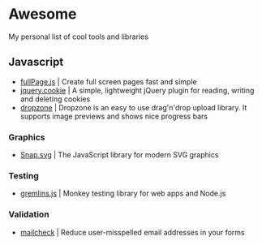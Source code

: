 # Awesome

My personal list of cool tools and libraries

## Javascript
- [fullPage.js](https://github.com/alvarotrigo/fullPage.js) | Create full screen pages fast and simple
- [jquery.cookie](https://github.com/carhartl/jquery-cookie) | A simple, lightweight jQuery plugin for reading, writing and deleting cookies
- [dropzone](https://github.com/enyo/dropzone) | Dropzone is an easy to use drag'n'drop upload library. It supports image previews and shows nice progress bars

### Graphics
- [Snap.svg](https://github.com/adobe-webplatform/Snap.svg) | The JavaScript library for modern SVG graphics

### Testing
- [gremlins.js](https://github.com/marmelab/gremlins.js) | Monkey testing library for web apps and Node.js

### Validation
- [mailcheck](https://github.com/mailcheck/mailcheck) | Reduce user-misspelled email addresses in your forms

